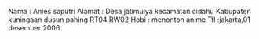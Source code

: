 Nama : Anies saputri
Alamat : Desa jatimulya kecamatan cidahu
Kabupaten kuningaan dusun pahing RT04 RW02
Hobi : menonton anime
Ttl :jakarta,01 desember 2006
